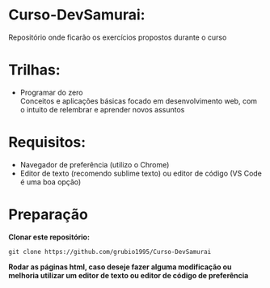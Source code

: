 # Curso-DevSamurai:

Repositório onde ficarão os exercícios propostos durante o curso

# Trilhas:

* Programar do zero <br />
  Conceitos e aplicações básicas focado em desenvolvimento web, com o intuito de relembrar e aprender novos assuntos

# Requisitos:

* Navegador de preferência (utilizo o Chrome)
* Editor de texto (recomendo sublime texto) ou editor de código (VS Code é uma boa opção)

# Preparação

<b>Clonar este repositório:</b>

```shell
git clone https://github.com/grubio1995/Curso-DevSamurai
```
<b>Rodar as páginas html, caso deseje fazer alguma modificação ou melhoria utilizar um editor de texto ou editor de código de preferência</b>

